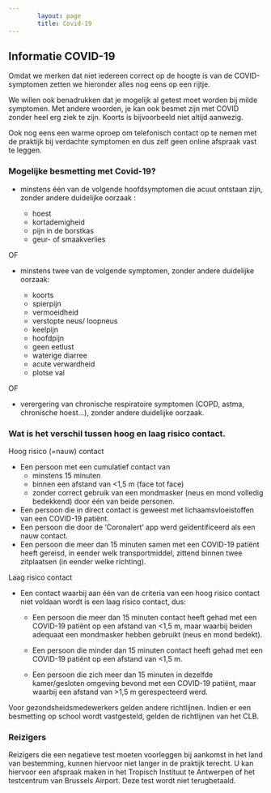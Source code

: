 ```yaml
---
        layout: page
        title: Covid-19
---
```


## Informatie COVID-19

Omdat we merken dat niet iedereen correct op de hoogte is van de COVID-symptomen zetten we hieronder alles nog eens op een rijtje.

We willen ook benadrukken dat je mogelijk al getest moet worden bij milde symptomen. Met andere woorden, je kan ook besmet zijn met COVID zonder heel erg ziek te zijn. Koorts is bijvoorbeeld niet altijd aanwezig.

Ook nog eens een warme oproep om telefonisch contact op te nemen met de praktijk bij verdachte symptomen en dus zelf geen online afspraak vast te leggen.

### Mogelijke besmetting met Covid-19?

* minstens één van de volgende hoofdsymptomen die acuut ontstaan zijn, zonder andere duidelijke oorzaak :

  * hoest
  * kortademigheid
  * pijn in de borstkas
  * geur- of smaakverlies

OF
* minstens twee van de volgende symptomen, zonder andere duidelijke oorzaak:

  * koorts
  * spierpijn
  * vermoeidheid
  * verstopte neus/ loopneus
  * keelpijn
  * hoofdpijn
  * geen eetlust
  * waterige diarree
  * acute verwardheid 
  * plotse val

OF
* verergering van chronische respiratoire symptomen (COPD, astma, chronische hoest...), zonder andere duidelijke oorzaak.
 

### Wat is het verschil tussen hoog en laag risico contact.

Hoog risico (=nauw) contact
* Een persoon met een cumulatief contact van 
  * minstens 15 minuten 
  * binnen een afstand van <1,5 m (face tot face)
  * zonder correct gebruik van een mondmasker (neus en mond volledig bedekkend) door één van beide personen. 
* Een persoon die in direct contact is geweest met lichaamsvloeistoffen van een COVID-19 patiënt.
* Een persoon die door de ‘Coronalert’ app werd geïdentificeerd als een nauw contact.
* Een persoon die meer dan 15 minuten samen met een COVID-19 patiënt heeft gereisd, in eender welk transportmiddel, zittend binnen twee zitplaatsen (in eender welke richting).

Laag risico contact
* Een contact waarbij aan één van de criteria van een hoog risico contact niet voldaan wordt is een laag risico contact, dus: 
  * Een persoon die meer dan 15 minuten contact heeft gehad met een COVID-19 patiënt op een afstand van <1,5 m, maar waarbij beiden adequaat een mondmasker hebben gebruikt (neus en mond bedekt).

  * Een persoon die minder dan 15 minuten contact heeft gehad met een COVID-19 patiënt op een afstand van <1,5 m.

  * Een persoon die zich meer dan 15 minuten in dezelfde kamer/gesloten omgeving bevond met een COVID-19 patiënt, maar waarbij een afstand van >1,5 m gerespecteerd werd.

Voor gezondsheidsmedewerkers gelden andere richtlijnen.
Indien er een besmetting op school wordt vastgesteld, gelden de richtlijnen van het CLB.

### Reizigers

Reizigers die een negatieve test moeten voorleggen bij aankomst in het land van bestemming, kunnen hiervoor niet langer in de praktijk terecht. 
U kan hiervoor een afspraak maken in het Tropisch Instituut te Antwerpen of het testcentrum van Brussels Airport. Deze test wordt niet terugbetaald. 


